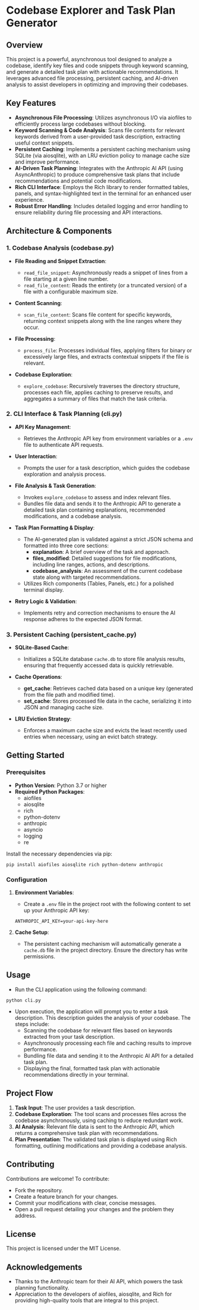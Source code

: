 # Codebase Explorer and Task Plan Generator

## Overview

This project is a powerful, asynchronous tool designed to analyze a codebase, identify key files and code snippets through keyword scanning, and generate a detailed task plan with actionable recommendations. It leverages advanced file processing, persistent caching, and AI-driven analysis to assist developers in optimizing and improving their codebases.

## Key Features

- **Asynchronous File Processing**: Utilizes asynchronous I/O via aiofiles to efficiently process large codebases without blocking.
- **Keyword Scanning & Code Analysis**: Scans file contents for relevant keywords derived from a user-provided task description, extracting useful context snippets.
- **Persistent Caching**: Implements a persistent caching mechanism using SQLite (via aiosqlite), with an LRU eviction policy to manage cache size and improve performance.
- **AI-Driven Task Planning**: Integrates with the Anthropic AI API (using AsyncAnthropic) to produce comprehensive task plans that include recommendations and potential code modifications.
- **Rich CLI Interface**: Employs the Rich library to render formatted tables, panels, and syntax-highlighted text in the terminal for an enhanced user experience.
- **Robust Error Handling**: Includes detailed logging and error handling to ensure reliability during file processing and API interactions.

## Architecture & Components

### 1. Codebase Analysis (codebase.py)

- **File Reading and Snippet Extraction**:
  - `read_file_snippet`: Asynchronously reads a snippet of lines from a file starting at a given line number.
  - `read_file_content`: Reads the entirety (or a truncated version) of a file with a configurable maximum size.

- **Content Scanning**:
  - `scan_file_content`: Scans file content for specific keywords, returning context snippets along with the line ranges where they occur.

- **File Processing**:
  - `process_file`: Processes individual files, applying filters for binary or excessively large files, and extracts contextual snippets if the file is relevant.

- **Codebase Exploration**:
  - `explore_codebase`: Recursively traverses the directory structure, processes each file, applies caching to preserve results, and aggregates a summary of files that match the task criteria.

### 2. CLI Interface & Task Planning (cli.py)

- **API Key Management**:
  - Retrieves the Anthropic API key from environment variables or a `.env` file to authenticate API requests.

- **User Interaction**:
  - Prompts the user for a task description, which guides the codebase exploration and analysis process.

- **File Analysis & Task Generation**:
  - Invokes `explore_codebase` to assess and index relevant files.
  - Bundles file data and sends it to the Anthropic API to generate a detailed task plan containing explanations, recommended modifications, and a codebase analysis.

- **Task Plan Formatting & Display**:
  - The AI-generated plan is validated against a strict JSON schema and formatted into three core sections:
    - **explanation**: A brief overview of the task and approach.
    - **files_modified**: Detailed suggestions for file modifications, including line ranges, actions, and descriptions.
    - **codebase_analysis**: An assessment of the current codebase state along with targeted recommendations.
  - Utilizes Rich components (Tables, Panels, etc.) for a polished terminal display.

- **Retry Logic & Validation**:
  - Implements retry and correction mechanisms to ensure the AI response adheres to the expected JSON format.

### 3. Persistent Caching (persistent_cache.py)

- **SQLite-Based Cache**:
  - Initializes a SQLite database `cache.db` to store file analysis results, ensuring that frequently accessed data is quickly retrievable.

- **Cache Operations**:
  - **get_cache**: Retrieves cached data based on a unique key (generated from the file path and modified time).
  - **set_cache**: Stores processed file data in the cache, serializing it into JSON and managing cache size.

- **LRU Eviction Strategy**:
  - Enforces a maximum cache size and evicts the least recently used entries when necessary, using an evict batch strategy.

## Getting Started

### Prerequisites

- **Python Version**: Python 3.7 or higher
- **Required Python Packages**:
  - aiofiles
  - aiosqlite
  - rich
  - python-dotenv
  - anthropic
  - asyncio
  - logging
  - re

Install the necessary dependencies via pip:

```
pip install aiofiles aiosqlite rich python-dotenv anthropic
```

### Configuration

1. **Environment Variables**:
   - Create a `.env` file in the project root with the following content to set up your Anthropic API key:

   ```
   ANTHROPIC_API_KEY=your-api-key-here
   ```

2. **Cache Setup**:
   - The persistent caching mechanism will automatically generate a `cache.db` file in the project directory. Ensure the directory has write permissions.

## Usage

- Run the CLI application using the following command:

```
python cli.py
```

- Upon execution, the application will prompt you to enter a task description. This description guides the analysis of your codebase. The steps include:
  - Scanning the codebase for relevant files based on keywords extracted from your task description.
  - Asynchronously processing each file and caching results to improve performance.
  - Bundling file data and sending it to the Anthropic AI API for a detailed task plan.
  - Displaying the final, formatted task plan with actionable recommendations directly in your terminal.

## Project Flow

1. **Task Input**: The user provides a task description.
2. **Codebase Exploration**: The tool scans and processes files across the codebase asynchronously, using caching to reduce redundant work.
3. **AI Analysis**: Relevant file data is sent to the Anthropic API, which returns a comprehensive task plan with recommendations.
4. **Plan Presentation**: The validated task plan is displayed using Rich formatting, outlining modifications and providing a codebase analysis.

## Contributing

Contributions are welcome! To contribute:

- Fork the repository.
- Create a feature branch for your changes.
- Commit your modifications with clear, concise messages.
- Open a pull request detailing your changes and the problem they address.

## License

This project is licensed under the MIT License.

## Acknowledgements

- Thanks to the Anthropic team for their AI API, which powers the task planning functionality.
- Appreciation to the developers of aiofiles, aiosqlite, and Rich for providing high-quality tools that are integral to this project. 